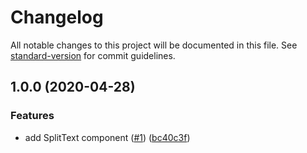 # Changelog

All notable changes to this project will be documented in this file. See [standard-version](https://github.com/conventional-changelog/standard-version) for commit guidelines.

## 1.0.0 (2020-04-28)


### Features

* add SplitText component ([#1](https://github.com/moxystudio/react-split-text/issues/1)) ([bc40c3f](https://github.com/moxystudio/react-split-text/commit/bc40c3f9e9c989cd5e03a006378ebdf710783622))
